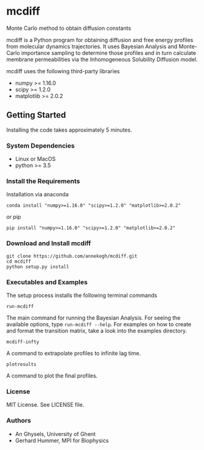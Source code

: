 # mcdiff

Monte Carlo method to obtain diffusion constants

mcdiff is a Python program for obtaining diffusion and free energy profiles from molecular dynamics trajectories.
It uses Bayesian Analysis and Monte-Carlo importance sampling to determine those profiles and in turn calculate membrane
permeabilities via the Inhomogeneous Solubility Diffusion model.

mcdiff uses the following third-party libraries

- numpy >= 1.16.0
- scipy >= 1.2.0
- matplotlib >= 2.0.2

## Getting Started

Installing the code takes approximately 5 minutes.

### System Dependencies

- Linux or MacOS 
- python >= 3.5

### Install the Requirements 

Installation via anaconda

```
conda install "numpy>=1.16.0" "scipy>=1.2.0" "matplotlib>=2.0.2"
```

or pip

```
pip install "numpy>=1.16.0" "scipy>=1.2.0" "matplotlib>=2.0.2"
```


### Download and Install mcdiff

```
git clone https://github.com/annekegh/mcdiff.git
cd mcdiff
python setup.py install
```

### Executables and Examples

The setup process installs the following terminal commands 

```run-mcdiff```

The main command for running the Bayesian Analysis. For seeing the available options, 
type `run-mcdiff --help`. For examples on how to create and format the transition matrix,
take a look into the examples directory.

```mcdiff-infty```

A command to extrapolate profiles to infinite lag time.

```plotresults```

A command to plot the final profiles.

### License

MIT License. 
See LICENSE file.

### Authors
- An Ghysels, University of Ghent
- Gerhard Hummer, MPI for Biophysics

